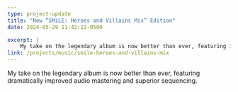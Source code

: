```yaml
---
type: project-update
title: "New “SMiLE: Heroes and Villains Mix” Edition"
date: 2024-05-29 11:42:22-0500

excerpt: |
    My take on the legendary album is now better than ever, featuring improved audio mastering and superior sequencing.
link: /projects/music/smile-heroes-and-villains-mix
---
```


My take on the legendary album is now better than ever, featuring dramatically improved audio mastering and superior sequencing.